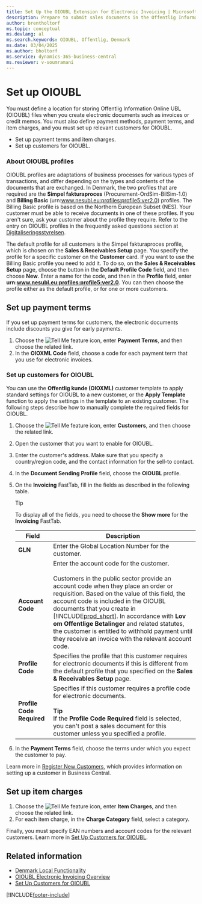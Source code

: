 ```yaml
---
title: Set Up the OIOUBL Extension for Electronic Invoicing | Microsoft Docs
description: Prepare to submit sales documents in the Offentlig Information Online - Universal Business Language (OIOUBL) format by following the steps outlined in this article.
author: brentholtorf   
ms.topic: conceptual
ms.devlang: al
ms.search.keywords: OIOUBL, Offentlig, Denmark
ms.date: 03/04/2025
ms.author: bholtorf
ms.service: dynamics-365-business-central
ms.reviewer: v-soumramani
---
```


# Set up OIOUBL

You must define a location for storing Offentlig Information Online UBL (OIOUBL) files when you create electronic documents such as invoices or credit memos. You must also define payment methods, payment terms, and item charges, and you must set up relevant customers for OIOUBL.  

* Set up payment terms and item charges.  
* Set up customers for OIOUBL.  

### About OIOUBL profiles

OIOUBL profiles are adaptations of business processes for various types of transactions, and differ depending on the types and contents of the documents that are exchanged. In Denmark, the two profiles that are required are the **Simpel fakturaproces** (Procurement-OrdSim-BilSim-1.0) and **Billing Basic** (urn:www.nesubl.eu:profiles:profile5:ver2.0) profiles. The Billing Basic profile is based on the Northern European Subset (NES). Your customer must be able to receive documents in one of these profiles. If you aren't sure, ask your customer about the profile they require. Refer to the entry on OIOUBL profiles in the frequently asked questions section at [Digitaliseringsstyrelsen](https://aka.ms/Digitaliseringsstyrelsen).  

The default profile for all customers is the Simpel fakturaproces profile, which is chosen on the **Sales & Receivables Setup** page. You specify the profile for a specific customer on the **Customer** card. If you want to use the Billing Basic profile you need to add it. To do so, on the **Sales & Receivables Setup** page, choose the button in the **Default Profile Code** field, and then choose **New**. Enter a name for the code, and then in the **Profile** field, enter **urn:www.nesubl.eu:profiles:profile5:ver2.0**. You can then choose the profile either as the default profile, or for one or more customers.

## Set up payment terms

If you set up payment terms for customers, the electronic documents include discounts you give for early payments.

1. Choose the ![Tell Me feature](../../media/ui-search/search_small.png "Tell me what you want to do") icon, enter **Payment Terms**, and then choose the related link.  
1. In the **OIOXML Code** field, choose a code for each payment term that you use for electronic invoices.  

### Set up customers for OIOUBL

You can use the **Offentlig kunde (OIOXML)** customer template to apply standard settings for OIOUBL to a new customer, or the **Apply Template** function to apply the settings in the template to an existing customer. The following steps describe how to manually complete the required fields for OIOUBL. <!--need to check whether this overwrites anything for existing customers-->

1. Choose the ![Tell Me feature](../../media/ui-search/search_small.png "Tell me what you want to do") icon, enter **Customers**, and then choose the related link.  
1. Open the customer that you want to enable for OIOUBL.  
1. Enter the customer's address. Make sure that you specify a country/region code, and the contact information for the sell-to contact.  
1. In the **Document Sending Profile** field, choose the **OIOUBL** profile.
1. On the **Invoicing** FastTab, fill in the fields as described in the following table.  

    > [!Tip]
    > To display all of the fields, you need to choose the **Show more** for the **Invoicing** FastTab.

    |Field|Description|  
    |---------------------------------|---------------------------------------|
    |**GLN**|Enter the Global Location Number for the customer. |  
    |**Account Code**|Enter the account code for the customer.<br><br/> Customers in the public sector provide an account code when they place an order or requisition. Based on the value of this field, the account code is included in the OIOUBL documents that you create in [!INCLUDE[prod_short](../../includes/prod_short.md)]. In accordance with **Lov om Offentlige Betalinger** and related statutes, the customer is entitled to withhold payment until they receive an invoice with the relevant account code. |  
    |**Profile Code**|Specifies the profile that this customer requires for electronic documents if this is different from the default profile that you specified on the **Sales & Receivables Setup** page.|  
    |**Profile Code Required**|Specifies if this customer requires a profile code for electronic documents.<br><br/> **Tip** <br/> If the **Profile Code Required** field is selected, you can't post a sales document for this customer unless you specified a profile.|  

1. In the **Payment Terms** field, choose the terms under which you expect the customer to pay.

Learn more in [Register New Customers](../../sales-how-register-new-customers.md), which provides information on setting up a customer in Business Central.

## Set up item charges

1. Choose the ![Tell Me feature](../../media/ui-search/search_small.png "Tell me what you want to do") icon, enter **Item Charges**, and then choose the related link.  
1. For each item charge, in the **Charge Category** field, select a category.  

Finally, you must specify EAN numbers and account codes for the relevant customers. Learn more in [Set Up Customers for OIOUBL](how-to-set-up-customers-for-oioubl.md).  

## Related information

- [Denmark Local Functionality](denmark-local-functionality.md)  
- [OIOUBL Electronic Invoicing Overview](oioubl-electronic-invoicing-overview.md)
- [Set Up Customers for OIOUBL](how-to-set-up-customers-for-oioubl.md)

[!INCLUDE[footer-include](../../includes/footer-banner.md)]
